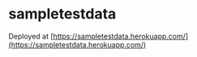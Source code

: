 # sampletestdata

Deployed at [https://sampletestdata.herokuapp.com/](https://sampletestdata.herokuapp.com/)
